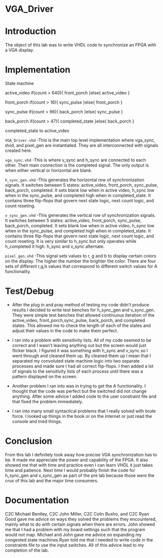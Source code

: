 VGA_Driver
==========

Introduction
============
The object of this lab was to write VHDL code to synchronize an FPGA with a VGA display.

Implementation
==============

State machine

active_video
if(count > 640){
front_porch
}else{
active_video
}

front_porch
if(count > 16){
sync_pulse
}else{
front_porch
}

sync_pulse
if(count > 96){
back_porch
}else{
sync_pulse
}

back_porch
if(count > 47){
completed_state
}else{
back_porch
}

completed_state
to active_video

`VGA_Driver.vhd`
-This is the main top level implementation where vga_sync, dvid, and pixel_gen are instantiated. They are all interconnected with signals created here.

`vga_sync.vhd`
-This is where v_sync and h_sync are connected to each other. Their main connection is the completed signal. The only output is when either vertical or horizontal are blank.

`h_sync_gen.vhd`
-This generates the horizontal row of synchronization signals. It switches between 5 states: active_video, front_porch, sync_pulse, back_porch, completed. It sets blank low when in active video, h_sync low when in the sync_pulse, and completed high when in completed_state. It contains three flip-flops that govern next state logic, next count logic, and count reseting.

`v_sync_gen.vhd`
-This generates the vertical row of synchronization signals. It switches between 5 states: active_video, front_porch, sync_pulse, back_porch, completed. It sets blank low when in active video, h_sync low when in the sync_pulse, and completed high when in completed_state. It contains three flip-flops that govern next state logic, next count logic, and count reseting. It is very similar to h_sync but only operates while h_completed it high. h_sync and v_sync alternate.

`pixel_gen.vhd`
-This signal sets values to r, g and b to display certain colors on the display. The higher the number the brighter the color. There are four sets of different r,g,b values that correspond to different switch values for A functionality.

Test/Debug
==========
- After the plug in and pray method of testing my code didn't produce results I decided to write test benches 
for h_sync_gen and v_sync_gen. They were simple test benches that allowed continuous iteration of the active_video, 
front_porch,sync_pulse, back_porch, and completed states. This allowed me to check the length of each of the states 
and adjust their values in the code to make them perfect.

- I ran into a problem with sensitivity lists. All of my code seemed to be correct and I wasn't leaving anything 
out but the screen would just flicker black. I figured it was something with h_sync and v_sync so I went through and cleaned 
them up. By cleaned them up I mean that I separated my convoluted state machine logic into two separate processes and made sure 
I had all correct flip-flops. I then added a lot of signals to the sensitivity lists of each process until
there was a pattern displayed on the screen.

- Another problem I ran into was in trying to get the A functionality. I thought that the code was perfect but the
switched did not change anything. After some advice I added code to the user constraint file and that fixed the problem 
immediately.

- I ran into many small syntactical problems that I really solved with brute force. I looked up things in the book
or on the internet or just read the console and tried things.

Conclusion
==========
From this lab I definitely took away how precise VGA synchronization has to be. It made me appreciate
the power and capability of the FPGA. It also showed me that with time and practice even I can learn VHDL 
it just takes time and patience. Next time I would probably finish the code for h_sync_gen and v_sync_gen as
part of the pre lab because those were the crux of this lab and the major time consumers.


Documentation
=============
C2C Michael Bentley, C2C John Miller, C2C Colin Busho, and C2C Ryan Good gave me advice 
on ways they solved the problems they encountered, mainly what to do with certain signals
when there are errors. John showed me that I had a problem with my board settings such that
the program would not map. Michael and John gave me advice on expanding my congested state machines.Ryan 
told me that I needed to write code in the constraints file to use the input switches.
All of this advice lead to my completion of the lab.
